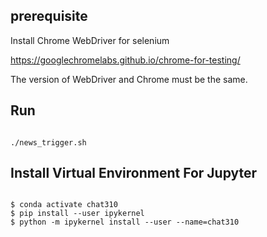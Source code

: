 ## prerequisite ##

Install Chrome WebDriver for selenium

https://googlechromelabs.github.io/chrome-for-testing/

The version of WebDriver and Chrome must be the same.

## Run ##

~~~

./news_trigger.sh

~~~

## Install Virtual Environment For Jupyter ##

~~~

$ conda activate chat310
$ pip install --user ipykernel
$ python -m ipykernel install --user --name=chat310

~~~
